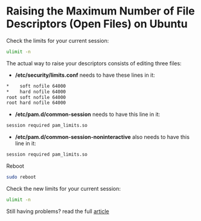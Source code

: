 # Raising the Maximum Number of File Descriptors (Open Files) on Ubuntu

Check the limits for your current session:
```sh
ulimit -n
```
The actual way to raise your descriptors consists of editing three files:<br/>

* **/etc/security/limits.conf** needs to have these lines in it:
```sh
*    soft nofile 64000
*    hard nofile 64000
root soft nofile 64000
root hard nofile 64000
```

* **/etc/pam.d/common-session** needs to have this line in it:
```sh
session required pam_limits.so
```

* **/etc/pam.d/common-session-noninteractive** also needs to have this line in it:
```sh
session required pam_limits.so
```

Reboot
```sh
sudo reboot
```
Check the new limits for your current session:
```sh
ulimit -n
```

Still having problems? read the full [article](https://underyx.me/articles/raising-the-maximum-number-of-file-descriptors)


